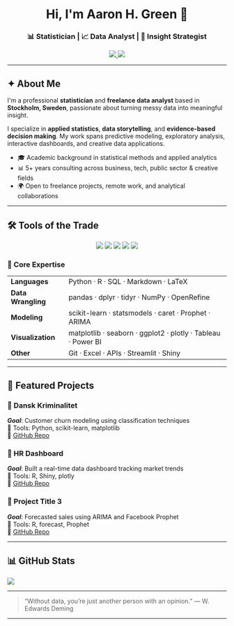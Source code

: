 <h1 align="center">Hi, I'm <strong>Aaron H. Green</strong> 👋</h1>
<h3 align="center">📊 Statistician | 📈 Data Analyst | 🎯 Insight Strategist</h3>

<p align="center">
  <a href="mailto:aaron.green@example.com">
    <img src="https://img.shields.io/badge/Email-Contact-red?style=flat-square&logo=gmail&logoColor=white" />
  </a>
  <a href="https://www.linkedin.com/in/aaron-h-green-abb827197/">
    <img src="https://img.shields.io/badge/LinkedIn-Connect-blue?style=flat-square&logo=linkedin&logoColor=white" />
  </a>
</p>

---

## ✦ About Me

I'm a professional **statistician** and **freelance data analyst** based in **Stockholm, Sweden**, passionate about turning messy data into meaningful insight.

I specialize in **applied statistics**, **data storytelling**, and **evidence-based decision making**. My work spans predictive modeling, exploratory analysis, interactive dashboards, and creative data applications.

- 🎓 Academic background in statistical methods and applied analytics  
- 📊 5+ years consulting across business, tech, public sector & creative fields  
- 🌍 Open to freelance projects, remote work, and analytical collaborations  

---
## 🛠️ Tools of the Trade

<p align="center">
  <img src="https://img.shields.io/badge/R-Statistics & Data Science-blue?style=flat-square&logo=python&logoColor=white" />
  <img src="https://img.shields.io/badge/SQL-Data Access-blue?style=flat-square&logo=postgresql&logoColor=white" />
  <img src="https://img.shields.io/badge/Tableau & ggplot2-Visualization-orange?style=flat-square&logo=tableau&logoColor=white" />
  <img src="https://img.shields.io/badge/Power BI-Business Intelligence-yellow?style=flat-square&logo=powerbi&logoColor=black" />
  <img src="https://img.shields.io/badge/Excel-Advanced-green?style=flat-square&logo=microsoft-excel&logoColor=white" />
</p>

### 🧰 Core Expertise

<table>
  <tr>
    <td><strong>Languages</strong></td>
    <td>Python · R · SQL · Markdown · LaTeX</td>
  </tr>
  <tr>
    <td><strong>Data Wrangling</strong></td>
    <td>pandas · dplyr · tidyr · NumPy · OpenRefine</td>
  </tr>
  <tr>
    <td><strong>Modeling</strong></td>
    <td>scikit-learn · statsmodels · caret · Prophet · ARIMA</td>
  </tr>
  <tr>
    <td><strong>Visualization</strong></td>
    <td>matplotlib · seaborn · ggplot2 · plotly · Tableau · Power BI</td>
  </tr>
  <tr>
    <td><strong>Other</strong></td>
    <td>Git · Excel · APIs · Streamlit · Shiny</td>
  </tr>
</table>

---

## 🧩 Featured Projects

### 📌 Dansk Kriminalitet
_**Goal**_: Customer churn modeling using classification techniques  
🧪 Tools: Python, scikit-learn, matplotlib  
🔗 [GitHub Repo](#)

### 📌 HR Dashboard
_**Goal**_: Built a real-time data dashboard tracking market trends  
🧪 Tools: R, Shiny, plotly  
🔗 [GitHub Repo](#)

### 📌 Project Title 3
_**Goal**_: Forecasted sales using ARIMA and Facebook Prophet  
🧪 Tools: R, forecast, Prophet  
🔗 [GitHub Repo](#)

---

## 📊 GitHub Stats

<p align="left">
  <img src="https://github-readme-stats.vercel.app/api/top-langs/?username=arhgreen&layout=compact&hide=html,css&theme=default" />
</p>

---
> “Without data, you’re just another person with an opinion.” — W. Edwards Deming
---
